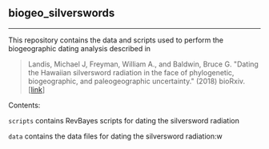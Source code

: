 ## biogeo_silverswords

---

This repository contains the data and scripts used to perform the biogeographic dating analysis described in

> Landis, Michael J, Freyman, William A., and Baldwin, Bruce G. "Dating the Hawaiian silversword radiation in the face of phylogenetic, biogeographic, and paleogeographic uncertainty." (2018) bioRxiv. [[link](127.0.0.1)]

Contents:

`scripts` contains RevBayes scripts for dating the silversword radiation

`data` contains the data files for dating the silversword radiation:w
